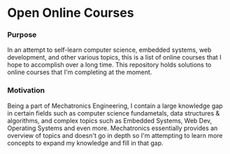 # Open Online Courses

### Purpose

In an attempt to self-learn computer science, embedded systems, web development, and other various topics, this is a list of online courses that I hope to accomplish over a long time. This repository holds solutions to online courses that I'm completing at the moment.

### Motivation

Being a part of Mechatronics Engineering, I contain a large knowledge gap in certain fields such as computer science fundametals, data structures & algorithms, and complex topics such as Embedded Systems, Web Dev, Operating Systems and even more. Mechatronics essentially provides an overview of topics and doesn't go in depth so I'm attempting to learn more concepts to expand my knowledge and fill in that gap. 